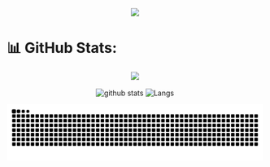 <p align="center">
  <img src="https://capsule-render.vercel.app/api?type=waving&color=gradient&height=200&section=header&text=surally&fontSize=80&fontAlignY=35&animation=twinkling&fontColor=gradient"/>
</p>

# 📊 GitHub Stats:
<div align="center">
  <img height="160em" src="https://github-readme-streak-stats.herokuapp.com/?user=surally&theme=vue-dark&hide_border=false"/>
</div>
<p align="center"> 
  <img alt="github stats" height="160px" src="https://github-readme-stats-ruddy-iota-80.vercel.app/api?username=surally&theme=vue-dark&show_icons=ture" />
  <img alt="Langs" height="160px" src="https://github-readme-stats-ruddy-iota-80.vercel.app/api/top-langs/?username=surally&layout=compact&show_icons=true&theme=vue-dark" />
</p>

![](https://raw.githubusercontent.com/surally/surally/output/github-contribution-grid-snake.svg)
